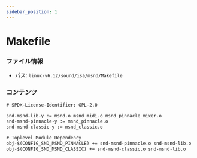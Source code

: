 ```yaml
---
sidebar_position: 1
---
```

# Makefile

### ファイル情報

- パス: `linux-v6.12/sound/isa/msnd/Makefile`

### コンテンツ

```txt
# SPDX-License-Identifier: GPL-2.0

snd-msnd-lib-y := msnd.o msnd_midi.o msnd_pinnacle_mixer.o
snd-msnd-pinnacle-y := msnd_pinnacle.o
snd-msnd-classic-y := msnd_classic.o

# Toplevel Module Dependency
obj-$(CONFIG_SND_MSND_PINNACLE) += snd-msnd-pinnacle.o snd-msnd-lib.o
obj-$(CONFIG_SND_MSND_CLASSIC) += snd-msnd-classic.o snd-msnd-lib.o


```
